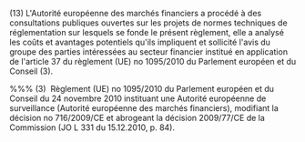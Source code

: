 (13) L'Autorité européenne des marchés financiers a procédé à des consultations publiques ouvertes sur les projets de normes techniques de réglementation sur lesquels se fonde le présent règlement, elle a analysé les coûts et avantages potentiels qu'ils impliquent et sollicité l'avis du groupe des parties intéressées au secteur financier institué en application de l'article 37 du règlement (UE) no 1095/2010 du Parlement européen et du Conseil (3).

%%% (3)  Règlement (UE) no 1095/2010 du Parlement européen et du Conseil du 24 novembre 2010 instituant une Autorité européenne de surveillance (Autorité européenne des marchés financiers), modifiant la décision no 716/2009/CE et abrogeant la décision 2009/77/CE de la Commission (JO L 331 du 15.12.2010, p. 84).
